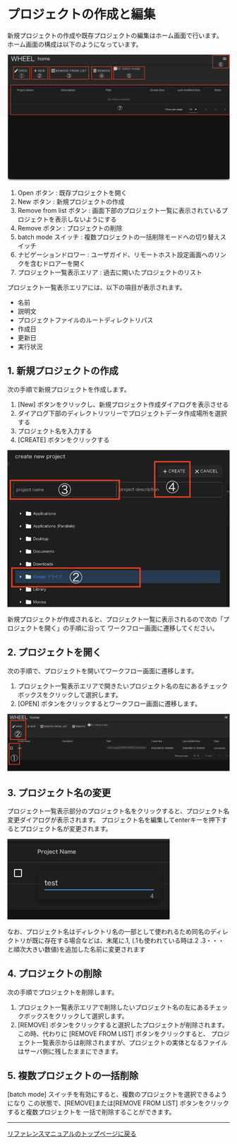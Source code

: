 # プロジェクトの作成と編集
新規プロジェクトの作成や既存プロジェクトの編集はホーム画面で行います。
ホーム画面の構成は以下のようになっています。

![img](./img/home.png "home")
1. Open ボタン                : 既存プロジェクトを開く
1. New ボタン                 : 新規プロジェクトの作成
1. Remove from list ボタン    : 画面下部のプロジェクト一覧に表示されているプロジェクトを表示しないようにする
1. Remove ボタン              : プロジェクトの削除
1. batch mode スイッチ        : 複数プロジェクトの一括削除モードへの切り替えスイッチ
1. ナビゲーションドロワー     : ユーザガイド、リモートホスト設定画面へのリンクを含むドロアーを開く
1. プロジェクト一覧表示エリア : 過去に開いたプロジェクトのリスト

プロジェクト一覧表示エリアには、以下の項目が表示されます。
- 名前
- 説明文
- プロジェクトファイルのルートディレクトリパス
- 作成日
- 更新日
- 実行状況


## 1. 新規プロジェクトの作成
次の手順で新規プロジェクトを作成します。

1. [New] ボタンをクリックし、新規プロジェクト作成ダイアログを表示させる
1. ダイアログ下部のディレクトリツリーでプロジェクトデータ作成場所を選択する
1. プロジェクト名を入力する
1. [CREATE] ボタンをクリックする

![img](./img/new.png "new")

新規プロジェクトが作成されると、プロジェクト一覧に表示されるので次の「プロジェクトを開く」の手順に沿って
ワークフロー画面に遷移してください。

## 2. プロジェクトを開く
次の手順で、プロジェクトを開いてワークフロー画面に遷移します。
1. プロジェクト一覧表示エリアで開きたいプロジェクト名の左にあるチェックボックスをクリックして選択します。
1. [OPEN] ボタンをクリックするとワークフロー画面に遷移します。

![img](./img/open.png "open")

## 3. プロジェクト名の変更
プロジェクト一覧表示部分のプロジェクト名をクリックすると、プロジェクト名変更ダイアログが表示されます。
プロジェクト名を編集してenterキーを押下するとプロジェクト名が変更されます。

![img](./img/changeName.png "changeName")

なお、プロジェクト名はディレクトリ名の一部として使われるため同名のディレクトリが既に存在する場合などは、末尾に.1,
(.1も使われている時は.2 .3・・・と順次大きい数値)を追加した名前に変更されます

## 4. プロジェクトの削除
次の手順でプロジェクトを削除します。
1. プロジェクト一覧表示エリアで削除したいプロジェクト名の左にあるチェックボックスをクリックして選択します。
1. [REMOVE] ボタンをクリックすると選択したプロジェクトが削除されます。
   この時、代わりに [REMOVE FROM LIST] ボタンをクリックすると、
   プロジェクト一覧表示からは削除されますが、プロジェクトの実体となるファイルはサーバ側に残したままにできます。

## 5. 複数プロジェクトの一括削除
[batch mode] スイッチを有効にすると、複数のプロジェクトを選択できるようになり
この状態で、[REMOVE]または[REMOVE FROM LIST] ボタンをクリックすると複数プロジェクトを
一括で削除することができます。

--------
[リファレンスマニュアルのトップページに戻る](../readme.md)
